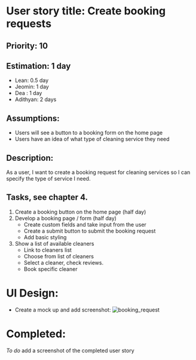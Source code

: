 # User story title: Create booking requests

## Priority: 10

## Estimation: 1 day
- Lean: 0.5 day
- Jeomin: 1 day
- Dea : 1 day
- Adithyan: 2 days

## Assumptions:
- Users will see a button to a booking form on the home page
- Users have an idea of what type of cleaning service they need

## Description: 
As a user, I want to create a booking request for cleaning services so I can specify the type of service I need.

## Tasks, see chapter 4.

1. Create a booking button on the home page (half day)
2. Develop a booking page / form (half day)
    - Create custom fields and take input from the user
    - Create a submit button to submit the booking request
    - Add basic styling
3. Show a list of available cleaners
    - Link to cleaners list
    - Choose from list of cleaners
    - Select a cleaner, check reviews.
    - Book specific cleaner


# UI Design:
* Create a mock up and add screenshot:
  ![booking_request](https://github.com/user-attachments/assets/d28d3e18-58d0-40f2-b47f-6687589d11ad)


# Completed:
*To do* add a screenshot of the completed user story


